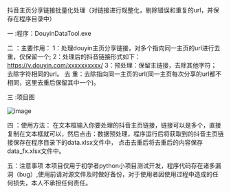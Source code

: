 
抖音主页分享链接批量化处理（对链接进行规整化，剔除错误和重复的url，并保存在程序目录中）

一 :程序：DouyinDataTool.exe

二 ：主要作用：
            1：处理douyin主页分享链接，对多个指向同一主页的url进行去重，仅保留一个;
            2：处理后的抖音链接形式如下：
               https://v.douyin.com/xxxxxxxxxx/
            3：预处理：保留主链接，去除其他字符；
                      去除字符相同的url。
               去 重：去除指向同一主页的url(同一主页每次分享的url都不相同，这里去重后保留其中一个)。
            

三 :项目图

![image](https://github.com/user-attachments/assets/444d180d-703f-4685-a2ba-6c3fa8668f3e)

四 ：使用方法：
    在文本框输入你要处理的抖音主页链接，链接可以是多个，直接复制在文本框就可以，然后点击：数据预处理，程序运行后将获取到的抖音主页链接保存在程序目录下的data.xlsx文件中，
点击去重后将去重后的内容保存data_fx.xlsx文件中。

五：注意事项
    本项目仅用于初学者python小项目测试开发，程序代码存在诸多漏洞（bug）,使用前请对源文件及时做好备份，对于使用者因使用过程中造成的任何损失，本人不承担任何责任。



